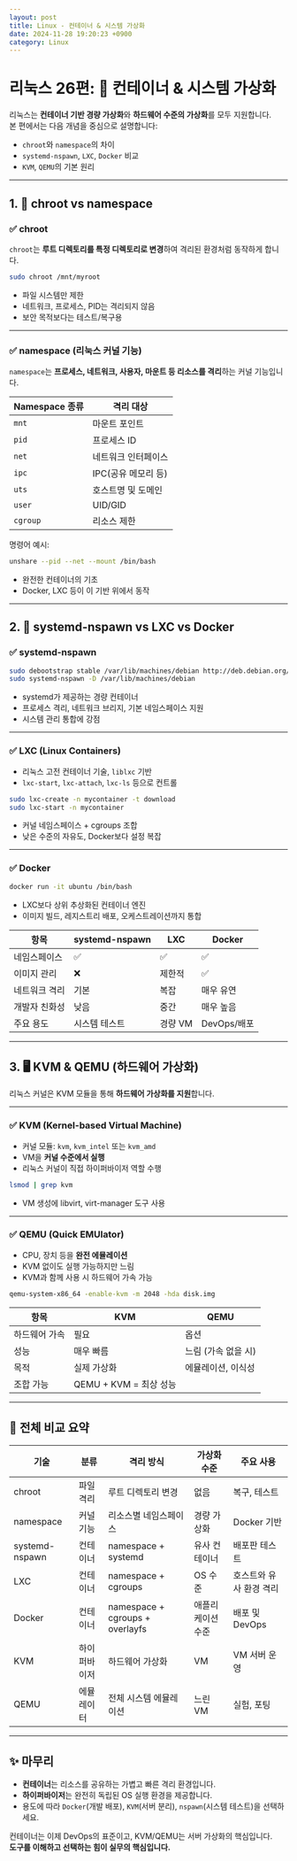 ```yaml
---
layout: post
title: Linux - 컨테이너 & 시스템 가상화
date: 2024-11-28 19:20:23 +0900
category: Linux
---
```

# 리눅스 26편: 🐳 컨테이너 & 시스템 가상화

리눅스는 **컨테이너 기반 경량 가상화**와 **하드웨어 수준의 가상화**를 모두 지원합니다.  
본 편에서는 다음 개념을 중심으로 설명합니다:

- `chroot`와 `namespace`의 차이  
- `systemd-nspawn`, `LXC`, `Docker` 비교  
- `KVM`, `QEMU`의 기본 원리

---

## 1. 🧱 chroot vs namespace

### ✅ chroot

`chroot`는 **루트 디렉토리를 특정 디렉토리로 변경**하여 격리된 환경처럼 동작하게 합니다.

```bash
sudo chroot /mnt/myroot
```

- 파일 시스템만 제한  
- 네트워크, 프로세스, PID는 격리되지 않음  
- 보안 목적보다는 테스트/복구용

---

### ✅ namespace (리눅스 커널 기능)

`namespace`는 **프로세스, 네트워크, 사용자, 마운트 등 리소스를 격리**하는 커널 기능입니다.

| Namespace 종류 | 격리 대상 |
|----------------|-----------|
| `mnt` | 마운트 포인트 |
| `pid` | 프로세스 ID |
| `net` | 네트워크 인터페이스 |
| `ipc` | IPC(공유 메모리 등) |
| `uts` | 호스트명 및 도메인 |
| `user` | UID/GID |
| `cgroup` | 리소스 제한 |

명령어 예시:

```bash
unshare --pid --net --mount /bin/bash
```

- 완전한 컨테이너의 기초
- Docker, LXC 등이 이 기반 위에서 동작

---

## 2. 🧪 systemd-nspawn vs LXC vs Docker

### ✅ systemd-nspawn

```bash
sudo debootstrap stable /var/lib/machines/debian http://deb.debian.org/debian
sudo systemd-nspawn -D /var/lib/machines/debian
```

- systemd가 제공하는 경량 컨테이너
- 프로세스 격리, 네트워크 브리지, 기본 네임스페이스 지원
- 시스템 관리 통합에 강점

---

### ✅ LXC (Linux Containers)

- 리눅스 고전 컨테이너 기술, `liblxc` 기반
- `lxc-start`, `lxc-attach`, `lxc-ls` 등으로 컨트롤

```bash
sudo lxc-create -n mycontainer -t download
sudo lxc-start -n mycontainer
```

- 커널 네임스페이스 + cgroups 조합
- 낮은 수준의 자유도, Docker보다 설정 복잡

---

### ✅ Docker

```bash
docker run -it ubuntu /bin/bash
```

- LXC보다 상위 추상화된 컨테이너 엔진
- 이미지 빌드, 레지스트리 배포, 오케스트레이션까지 통합

| 항목 | systemd-nspawn | LXC | Docker |
|------|----------------|-----|--------|
| 네임스페이스 | ✅ | ✅ | ✅ |
| 이미지 관리 | ❌ | 제한적 | ✅ |
| 네트워크 격리 | 기본 | 복잡 | 매우 유연 |
| 개발자 친화성 | 낮음 | 중간 | 매우 높음 |
| 주요 용도 | 시스템 테스트 | 경량 VM | DevOps/배포 |

---

## 3. 🖥️ KVM & QEMU (하드웨어 가상화)

리눅스 커널은 KVM 모듈을 통해 **하드웨어 가상화를 지원**합니다.

---

### ✅ KVM (Kernel-based Virtual Machine)

- 커널 모듈: `kvm`, `kvm_intel` 또는 `kvm_amd`
- VM을 **커널 수준에서 실행**
- 리눅스 커널이 직접 하이퍼바이저 역할 수행

```bash
lsmod | grep kvm
```

- VM 생성에 libvirt, virt-manager 도구 사용

---

### ✅ QEMU (Quick EMUlator)

- CPU, 장치 등을 **완전 에뮬레이션**
- KVM 없이도 실행 가능하지만 느림
- KVM과 함께 사용 시 하드웨어 가속 가능

```bash
qemu-system-x86_64 -enable-kvm -m 2048 -hda disk.img
```

| 항목 | KVM | QEMU |
|------|-----|------|
| 하드웨어 가속 | 필요 | 옵션 |
| 성능 | 매우 빠름 | 느림 (가속 없을 시) |
| 목적 | 실제 가상화 | 에뮬레이션, 이식성 |
| 조합 가능 | QEMU + KVM = 최상 성능 |

---

## 🔄 전체 비교 요약

| 기술 | 분류 | 격리 방식 | 가상화 수준 | 주요 사용 |
|------|------|------------|----------------|------------|
| chroot | 파일 격리 | 루트 디렉토리 변경 | 없음 | 복구, 테스트 |
| namespace | 커널 기능 | 리소스별 네임스페이스 | 경량 가상화 | Docker 기반 |
| systemd-nspawn | 컨테이너 | namespace + systemd | 유사 컨테이너 | 배포판 테스트 |
| LXC | 컨테이너 | namespace + cgroups | OS 수준 | 호스트와 유사 환경 격리 |
| Docker | 컨테이너 | namespace + cgroups + overlayfs | 애플리케이션 수준 | 배포 및 DevOps |
| KVM | 하이퍼바이저 | 하드웨어 가상화 | VM | VM 서버 운영 |
| QEMU | 에뮬레이터 | 전체 시스템 에뮬레이션 | 느린 VM | 실험, 포팅 |

---

## ✨ 마무리

- **컨테이너**는 리소스를 공유하는 가볍고 빠른 격리 환경입니다.  
- **하이퍼바이저**는 완전히 독립된 OS 실행 환경을 제공합니다.  
- 용도에 따라 `Docker`(개발 배포), `KVM`(서버 분리), `nspawn`(시스템 테스트)을 선택하세요.

컨테이너는 이제 DevOps의 표준이고, KVM/QEMU는 서버 가상화의 핵심입니다.  
**도구를 이해하고 선택하는 힘이 실무의 핵심입니다.**